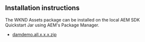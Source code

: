 ## Installation instructions

The WKND Assets package can be installed on the local AEM SDK Quickstart Jar using AEM's Package Manager.

+ [damdemo.all.x.x.x.zip](https://link.enablementadobe.com/wknd-assets__aem-package)
